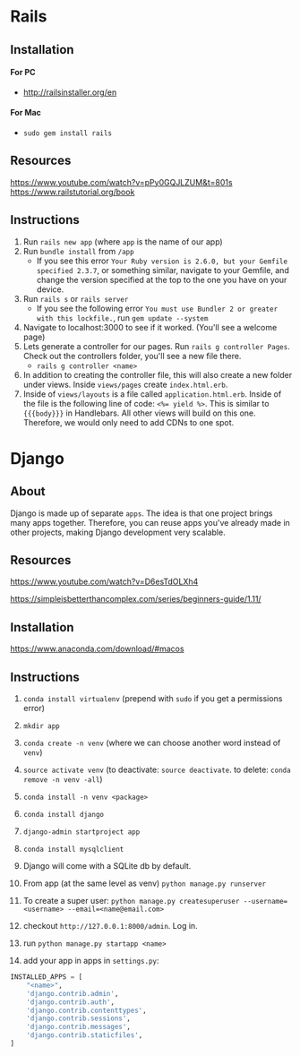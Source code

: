 # Rails

## Installation
#### For PC
- http://railsinstaller.org/en

#### For Mac
- `sudo gem install rails`


## Resources 
https://www.youtube.com/watch?v=pPy0GQJLZUM&t=801s
https://www.railstutorial.org/book 

## Instructions
1. Run `rails new app` (where `app` is the name of our app)
2. Run `bundle install` from `/app`
    - If you see this error `Your Ruby version is 2.6.0, but your Gemfile specified 2.3.7`, or something similar, navigate to your Gemfile, and change the version specified at the top to the one you have on your device.
3. Run `rails s` or `rails server`
    - If you see the following error `You must use Bundler 2 or greater with this lockfile.`, run `gem update --system`
4. Navigate to localhost:3000 to see if it worked. (You'll see a welcome page)
5. Lets generate a controller for our pages. Run `rails g controller Pages`. Check out the controllers folder, you'll see a new file there.
    - `rails g controller <name>`
6. In addition to creating the controller file, this will also create a new folder under views. Inside `views/pages` create `index.html.erb`.
7. Inside of `views/layouts` is a file called `application.html.erb`. Inside of the file is the following line of code: `<%= yield %>`. This is similar to `{{{body}}}` in Handlebars. All other views will build on this one. Therefore, we would only need to add CDNs to one spot.  




# Django

## About

Django is made up of separate `apps`. The idea is that one project brings many apps together. Therefore, you can reuse apps you've already made in other projects, making Django development very scalable.

## Resources
https://www.youtube.com/watch?v=D6esTdOLXh4

https://simpleisbetterthancomplex.com/series/beginners-guide/1.11/


## Installation 

https://www.anaconda.com/download/#macos


## Instructions 

1. `conda install virtualenv` (prepend with `sudo` if you get a permissions error)

2. `mkdir app`

3. `conda create -n venv` (where we can choose another word instead of `venv`)

4. `source activate venv` (to deactivate: `source deactivate`. to delete: `conda remove -n venv -all`)

5. `conda install -n venv <package>`

6. `conda install django`

7. `django-admin startproject app`

8. `conda install mysqlclient`

9. Django will come with a SQLite db by default.  

10. From app (at the same level as venv) `python manage.py runserver`

11. To create a super user: `python manage.py createsuperuser --username=<username> --email=<name@email.com>`

12. checkout `http://127.0.0.1:8000/admin`. Log in.

13. run `python manage.py startapp <name>`

14. add your app in apps in `settings.py`:

```python
INSTALLED_APPS = [
    "<name>",
    'django.contrib.admin',
    'django.contrib.auth',
    'django.contrib.contenttypes',
    'django.contrib.sessions',
    'django.contrib.messages',
    'django.contrib.staticfiles',
]

```
